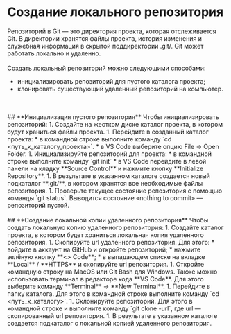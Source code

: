 # **Создание локального репозитория**
Репозиторий в Git — это директория проекта, которая отслеживается Git. В директории хранятся файлы проекта, история изменения и служебная информация в скрытой поддиректории  .git/. Git может работать локально и удаленно.
<br>
<br>
Создать локальный репозиторий можно следующими способами: 
* инициализировать репозиторий для пустого каталога проекта;
* клонировать существующий удаленный репозиторий на компьютер. 
<br>
<br>
## **Инициализация пустого репозитория**
Чтобы инициализировать репозиторий:
1. Создайте на жестком диске каталог проекта, в котором будут храниться файлы проекта. 
1. Перейдите в созданный каталог проекта:
    * в командной строке выполните команду `cd <путь_к_каталогу_проекта>`.
	* в VS Code выберите опцию File → Open Folder.
1. Инициализируйте репозиторий для проекта:
    * в командной строке выполните команду `git init`
 	* в VS Code перейдите в левой панели на кладку **Source Control** и нажмите кнопку **Initialize Repository**.
1. В результате в указанном каталоге создается новый подкаталог **.git/**, в котором хранятся все необходимые файлы репозитория.
1. Проверьте текущее состояние репозитория с помощью команды `git status`. Выводится состояние «nothing to commit» — репозиторий пустой.
<br>
<br>
## **Создание локальной копии удаленного репозитория**
Чтобы создать локальную копию удаленного репозитория:
1. Создайте каталог проекта, в котором будет храниться локальная копия удаленного репозитория.
1. Скопируйте url удаленного репозитория. Для этого:
    *  войдите в аккаунт на GitHub и откройте репозиторий;
    *  нажмите зелёную кнопку **<> Code**;
    *  в выпадающем списке на вкладке **Local** / **HTTPS** и скопируйте url репозитория. 
1. Откройте командную строку на MacOS или Git Bash для Windows. Также можно использовать терминал в редакторе кода **VS Code**. Для этого выберите команду **Terminal** -> **New Terminal**.
1. Перейдите в папку каталога. Для этого в командной строке выполните команду `cd <путь_к_каталогу>`.
1. Склонируйте репозиторий. Для этого в командной строке и выполните команду `git clone -url`, где url — скопированный url репозитория.
1. В результате в указанном каталоге создается подкаталог с локальной копией удаленного репозитория.